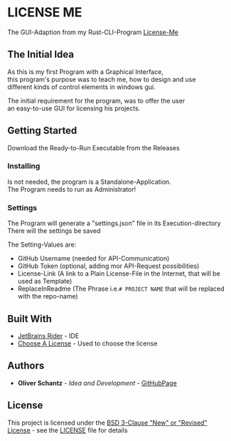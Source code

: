 # LICENSE ME

The GUI-Adaption from my Rust-CLI-Program [License-Me](https://github.com/frequency403/license-me)

## The Initial Idea

As this is my first Program with a Graphical Interface,  
this program's purpose was to teach me, how to design and use  
different kinds of control elements in windows gui.

The initial requirement for the program, was to offer the user  
an easy-to-use GUI for licensing his projects.

## Getting Started

Download the Ready-to-Run Executable from the Releases


### Installing

Is not needed, the program is a Standalone-Application.  
The Program needs to run as Administrator!

### Settings

The Program will generate a "settings.json" file in its Execution-directory  
There will the settings be saved

The Setting-Values are:
- GitHub Username (needed for API-Communication)
- GitHub Token (optional, adding mor API-Request possibilities)
- License-Link (A link to a Plain License-File in the Internet, that will be used as Template)
- ReplaceInReadme (The Phrase i.e.```# PROJECT NAME``` that will be replaced with the repo-name)

## Built With

  - [JetBrains Rider](https://jetbrains.com/de-de/rider) - IDE
  - [Choose A License](https://choosealicense.com/) - Used to choose
    the license

## Authors

  - **Oliver Schantz** - *Idea and Development* -
    [GitHubPage](https://github.com/frequency403)

## License

This project is licensed under the [BSD 3-Clause "New" or "Revised" License](http://choosealicense.com/licenses/bsd-3-clause/) - see the [LICENSE](LICENSE) file for details

##